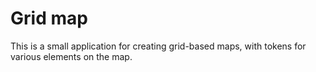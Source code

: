 # Grid map

This is a small application for creating grid-based maps, with tokens for various elements on the map.
